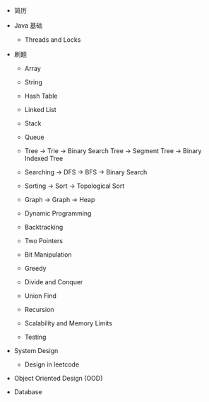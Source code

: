 
* 简历

* Java 基础
  - Threads and Locks

* 刷题
  - Array
  - String
  - Hash Table
  - Linked List
  - Stack
  - Queue
  - Tree
    -> Trie
    -> Binary Search Tree
    -> Segment Tree
    -> Binary Indexed Tree
  - Searching
    -> DFS
    -> BFS
    -> Binary Search
  - Sorting
    -> Sort
    -> Topological Sort
  - Graph
    -> Graph
    -> Heap

  - Dynamic Programming
  - Backtracking
  - Two Pointers
  - Bit Manipulation
  - Greedy
  - Divide and Conquer
  - Union Find
  - Recursion

  - Scalability and Memory Limits
  - Testing

* System Design
  - Design in leetcode

* Object Oriented Design (OOD)

* Database






























